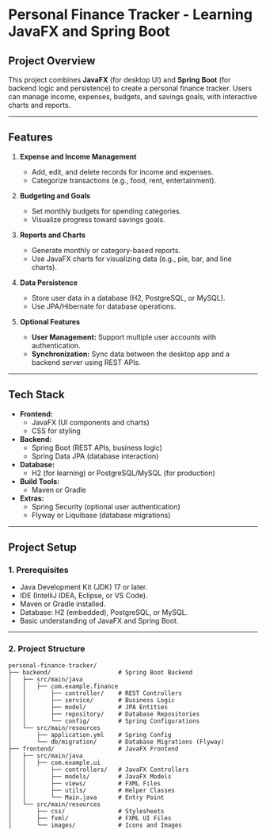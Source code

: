 # Personal Finance Tracker - Learning JavaFX and Spring Boot

## **Project Overview**
This project combines **JavaFX** (for desktop UI) and **Spring Boot** (for backend logic and persistence) to create a personal finance tracker. Users can manage income, expenses, budgets, and savings goals, with interactive charts and reports.

---

## **Features**
1. **Expense and Income Management**
   - Add, edit, and delete records for income and expenses.
   - Categorize transactions (e.g., food, rent, entertainment).

2. **Budgeting and Goals**
   - Set monthly budgets for spending categories.
   - Visualize progress toward savings goals.

3. **Reports and Charts**
   - Generate monthly or category-based reports.
   - Use JavaFX charts for visualizing data (e.g., pie, bar, and line charts).

4. **Data Persistence**
   - Store user data in a database (H2, PostgreSQL, or MySQL).
   - Use JPA/Hibernate for database operations.

5. **Optional Features**
   - **User Management:** Support multiple user accounts with authentication.
   - **Synchronization:** Sync data between the desktop app and a backend server using REST APIs.

---

## **Tech Stack**
- **Frontend:**
  - JavaFX (UI components and charts)
  - CSS for styling
- **Backend:**
  - Spring Boot (REST APIs, business logic)
  - Spring Data JPA (database interaction)
- **Database:**
  - H2 (for learning) or PostgreSQL/MySQL (for production)
- **Build Tools:**
  - Maven or Gradle
- **Extras:**
  - Spring Security (optional user authentication)
  - Flyway or Liquibase (database migrations)

---

## **Project Setup**

### **1. Prerequisites**
- Java Development Kit (JDK) 17 or later.
- IDE (IntelliJ IDEA, Eclipse, or VS Code).
- Maven or Gradle installed.
- Database: H2 (embedded), PostgreSQL, or MySQL.
- Basic understanding of JavaFX and Spring Boot.

---

### **2. Project Structure**
```plaintext
personal-finance-tracker/
├── backend/                   # Spring Boot Backend
│   ├── src/main/java
│   │   ├── com.example.finance
│   │       ├── controller/    # REST Controllers
│   │       ├── service/       # Business Logic
│   │       ├── model/         # JPA Entities
│   │       ├── repository/    # Database Repositories
│   │       └── config/        # Spring Configurations
│   └── src/main/resources
│       ├── application.yml    # Spring Config
│       └── db/migration/      # Database Migrations (Flyway)
├── frontend/                  # JavaFX Frontend
│   ├── src/main/java
│   │   ├── com.example.ui
│   │       ├── controllers/   # JavaFX Controllers
│   │       ├── models/        # JavaFX Models
│   │       ├── views/         # FXML Files
│   │       ├── utils/         # Helper Classes
│   │       └── Main.java      # Entry Point
│   └── src/main/resources
│       ├── css/               # Stylesheets
│       ├── fxml/              # FXML UI Files
│       └── images/            # Icons and Images
